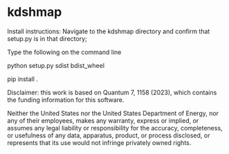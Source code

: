 # kdshmap
Install instructions: 
Navigate to the kdshmap directory and confirm that setup.py is in that directory;

Type the following on the command line

python setup.py sdist bdist_wheel

pip install .

Disclaimer: this work is based on Quantum 7, 1158 (2023), which contains the funding information for this software.

Neither the United States nor the United States Department of Energy, nor any of their employees, makes any warranty, express or implied, or assumes any legal liability or responsibility for the accuracy, completeness, or usefulness of any data, apparatus, product, or process disclosed, or represents that its use would not infringe privately owned rights.



